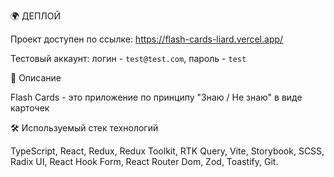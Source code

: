 🌍 ДЕПЛОЙ

Проект доступен по ссылке: https://flash-cards-liard.vercel.app/

Тестовый аккаунт: логин - `test@test.com`, пароль - `test`


📌 Описание

Flash Cards - это приложение по принципу "Знаю / Не знаю" в виде карточек


🛠 Используемый стек технологий

TypeScript, React, Redux, Redux Toolkit, RTK Query, Vite, Storybook,
SCSS, Radix UI, React Hook Form, React Router Dom, Zod, Toastify, Git.

